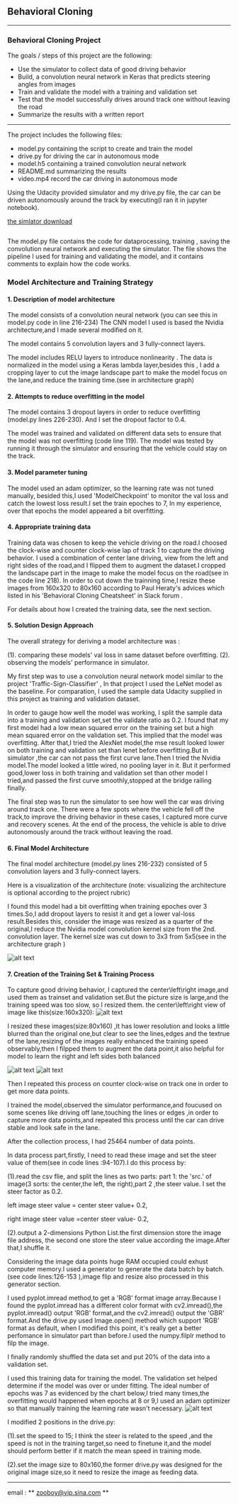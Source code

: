 ## Behavioral Cloning 



---

### Behavioral Cloning Project

The goals / steps of this project are the following:

* Use the simulator to collect data of good driving behavior
* Build, a convolution neural network in Keras that predicts steering angles from images
* Train and validate the model with a training and validation set
* Test that the model successfully drives around track one without leaving the road
* Summarize the results with a written report


[//]: # (Image References)

[image1]: ./images/p1_2.png "Model Visualization"
[image2]: ./images/s60clear.png "center_left_right"
[image3]: ./images/s60resized.png "resized"
[image4]: ./images/s60flip.png "flipped"
[image5]: ./images/lossvs.png "loss-chart"

---







The project includes the following files:

* model.py containing the script to create and train the model
* drive.py for driving the car in autonomous mode
* model.h5 containing a trained convolution neural network 
* README.md summarizing the results
* video.mp4 record the car driving in autonomous mode

Using the Udacity provided simulator and my drive.py file, the car can be driven autonomously around the track by executing(I ran it in jupyter notebook).

[the simlator download](https://d17h27t6h515a5.cloudfront.net/topher/2017/February/58ae4419_windows-sim/windows-sim.zip)

```%run drive.py model.h5
```


The model.py file contains the code for dataprocessing, training , saving the convolution neural network and executing the simulator. The file shows the pipeline I used for training and validating the model, and it contains comments to explain how the code works.

### Model Architecture and Training Strategy

#### 1. Description of model architecture 
The model consists of a convolution neural network (you can see this in model.py  code in line 216-234) 
The CNN model I used is based the Nvidia architecture,and I made several modified on it.

The model contains 5 convolution layers and 3 fully-connect layers.

The model includes RELU layers to introduce nonlinearity .
The data is normalized in the model using a Keras lambda layer,besides this , I add a cropping layer to cut the image landscape part to make the model focus on the lane,and reduce the training time.(see in architecture graph)

#### 2. Attempts to reduce overfitting in the model

The model contains 3 dropout layers in order to reduce overfitting (model.py lines 226-230). And I set the dropout factor to 0.4.

The model was trained and validated on different data sets to ensure that the model was not overfitting (code line 119). The model was tested by running it through the simulator and ensuring that the vehicle could stay on the track.

#### 3. Model parameter tuning

The model used an adam optimizer, so the learning rate was not tuned manually,
besided this,I used 'ModelCheckpoint' to monitor the val loss and catch the lowest loss result.I set the train epoches to 7, In my experience, over that epochs the model appeared a bit overfitting.

#### 4. Appropriate training data

Training data was chosen to keep the vehicle driving on the road.I choosed the clock-wise and counter clock-wise lap of track 1 to capture the driving behavior. I used a combination of center lane driving, view from the left and right sides of the road,and I flipped them to augment the dataset.I cropped the landscape part in the image to make the model focus on the road(see in the code line 218). In order to cut down the trainning time,I resize these images from 160x320 to 80x160 according to Paul Heraty's advices which listed in his 'Behavioral Cloning Cheatsheet' in Slack forum .

For details about how I created the training data, see the next section. 


#### 5. Solution Design Approach

The overall strategy for deriving a model architecture was :

(1). comparing these models' val loss in same dataset before overfitting.
(2). observing the models' performance in simulator.

My first step was to use a convolution neural network model similar to the project 'Traffic-Sign-Classifier' , In that project I used the LeNet model as the baseline. For comparation, I used the sample data Udacity supplied in this project as training and validation dataset.

In order to gauge how well the model was working, I split the sample data into a training and validation set,set the validate ratio as 0.2. I found that my first model had a low mean squared error on the training set but a high mean squared error on the validation set. This implied that the model was overfitting. After that,I tried the AlexNet model,the mse result looked lower on both training and validation set than lenet before overfitting.But in simulator ,the car can not pass the first curve lane.Then I tried the Nvidia model.The model looked a little wired, no pooling layer in it. But it performed good,lower loss in both training and validation set than other model I tried,and passed the first curve smoothly,stopped at the bridge railing finally. 


The final step was to run the simulator to see how well the car was driving around track one. There were a few spots where the vehicle fell off the track,to improve the driving behavior in these cases, I captured more curve and recovery scenes.
At the end of the process, the vehicle is able to drive autonomously around the track without leaving the road.

#### 6. Final Model Architecture

The final model architecture (model.py lines 216-232) consisted of 5 convolution layers and 3 fully-connect layers.

Here is a visualization of the architecture (note: visualizing the architecture is optional according to the project rubric)

I found this model had a bit overfitting when training epoches over 3 times.So,I add dropout layers to resist it and get a lower val-loss result.Besides this, consider the image was resized as a quarter of the original,I reduce the Nvidia model convolution kernel size from the 2nd. convolution layer. The kernel size was cut down to 3x3 from 5x5(see in the architecture graph )

![alt text][image1]

#### 7. Creation of the Training Set & Training Process

To capture good driving behavior, I captured the center\left\right image,and used them as trainset and validation set.But the picture size is large,and the training speed was too slow, so I resized them.
the center\left\right view of image like this(size:160x320):
![alt text][image2]

I resized these images(size:80x160) ,It has lower resolution and looks a little blurred than the original one,but clear to see the lines,edges and the textrue of the lane,resizing of the images really enhanced the training speed observably,then I filpped them to augment the data point,it also helpful for model to learn the right and left sides both balanced

![alt text][image3]
![alt text][image4]

Then I repeated this process on counter clock-wise on track one in order to get more data points.

I trained the model,observed the simulator performance,and foucused on some  scenes like driving off lane,touching the lines or edges ,in order to capture more data points,and repeated this process until the car can drive stable and look safe in the lane.

After the collection process, I had 25464 number of data points.

In data process part,firstly, I  need to read these image and set the steer value of them(see in code lines :94-107).I do this process by:

(1).read the csv flie, and split the lines as two parts: part 1: the 'src.' of image(3 sorts: the center,the left, the right),part 2 ,the steer value. I set the steer factor as 0.2. 

left image steer value = center steer value+ 0.2,

right image steer value =center steer value- 0.2,

(2).output  a 2-dimensions Python List.the first dimension store the image file address, the second one store the steer value according the image.After that,I shuffle it.


Considering the image data points  huge RAM occupied could exhust computer memory.I used a generator to generate the data batch by batch.(see code lines:126-153 ),image flip and resize also processed in this generator section. 

I used pyplot.imread method,to get a 'RGB' format image array.Because I found the pyplot.imread has a different color format with cv2.imread(),the pyplot.imread()   output 'RGB' format,and the cv2.imread() output the 'GBR' format.And the drive.py used Image.open() method which support 'RGB' format as default, when I modified this point, it's really get a better perfomance in simulator part than before.I used the numpy.filplr method to filp the image.
 

I finally randomly shuffled the data set and put 20% of the data into a validation set. 


I used this training data for training the model. The validation set helped determine if the model was over or under fitting. The ideal number of epochs was 7 as evidenced by the chart below,I tried many times,the overfitting would happened when epochs at 8 or 9,I used an adam optimizer so that manually training the learning rate wasn't necessary.
![alt text][image5]

I modified 2 positions in the drive.py:

(1).set the speed to 15; I think the steer is related to the speed ,and the speed is not in the training target,so need to finetune it,and the model should perform better if it match the mean speed in training mode.

(2).set the image size to 80x160,the former drive.py was designed for the original image size,so it need to resize the image as feeding data.

----------------------
email : ** zooboy@vip.sina.com **

